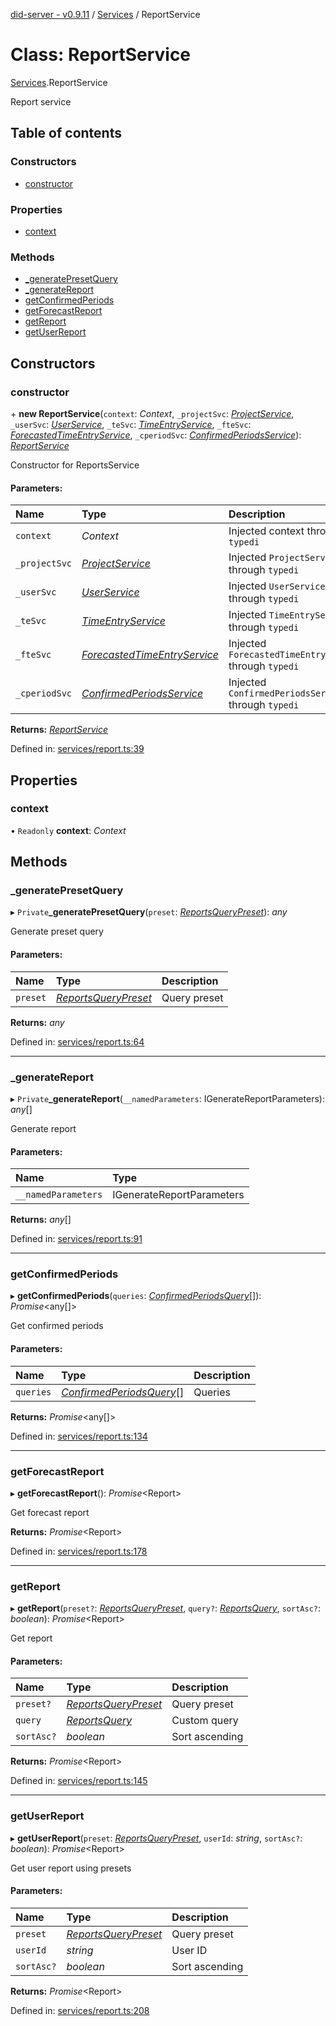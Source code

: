 [did-server - v0.9.11](../README.md) / [Services](../modules/services.md) / ReportService

# Class: ReportService

[Services](../modules/services.md).ReportService

Report service

## Table of contents

### Constructors

- [constructor](services.reportservice.md#constructor)

### Properties

- [context](services.reportservice.md#context)

### Methods

- [\_generatePresetQuery](services.reportservice.md#_generatepresetquery)
- [\_generateReport](services.reportservice.md#_generatereport)
- [getConfirmedPeriods](services.reportservice.md#getconfirmedperiods)
- [getForecastReport](services.reportservice.md#getforecastreport)
- [getReport](services.reportservice.md#getreport)
- [getUserReport](services.reportservice.md#getuserreport)

## Constructors

### constructor

\+ **new ReportService**(`context`: *Context*, `_projectSvc`: [*ProjectService*](services.projectservice.md), `_userSvc`: [*UserService*](services.userservice.md), `_teSvc`: [*TimeEntryService*](services.timeentryservice.md), `_fteSvc`: [*ForecastedTimeEntryService*](services.forecastedtimeentryservice.md), `_cperiodSvc`: [*ConfirmedPeriodsService*](services.confirmedperiodsservice.md)): [*ReportService*](services.reportservice.md)

Constructor for ReportsService

#### Parameters:

Name | Type | Description |
:------ | :------ | :------ |
`context` | *Context* | Injected context through `typedi`   |
`_projectSvc` | [*ProjectService*](services.projectservice.md) | Injected `ProjectService` through `typedi`   |
`_userSvc` | [*UserService*](services.userservice.md) | Injected `UserService` through `typedi`   |
`_teSvc` | [*TimeEntryService*](services.timeentryservice.md) | Injected `TimeEntryService` through `typedi`   |
`_fteSvc` | [*ForecastedTimeEntryService*](services.forecastedtimeentryservice.md) | Injected `ForecastedTimeEntryService` through `typedi`   |
`_cperiodSvc` | [*ConfirmedPeriodsService*](services.confirmedperiodsservice.md) | Injected `ConfirmedPeriodsService` through `typedi`    |

**Returns:** [*ReportService*](services.reportservice.md)

Defined in: [services/report.ts:39](https://github.com/Puzzlepart/did/blob/dev/server/services/report.ts#L39)

## Properties

### context

• `Readonly` **context**: *Context*

## Methods

### \_generatePresetQuery

▸ `Private`**_generatePresetQuery**(`preset`: [*ReportsQueryPreset*](../modules/graphql.md#reportsquerypreset)): *any*

Generate preset query

#### Parameters:

Name | Type | Description |
:------ | :------ | :------ |
`preset` | [*ReportsQueryPreset*](../modules/graphql.md#reportsquerypreset) | Query preset    |

**Returns:** *any*

Defined in: [services/report.ts:64](https://github.com/Puzzlepart/did/blob/dev/server/services/report.ts#L64)

___

### \_generateReport

▸ `Private`**_generateReport**(`__namedParameters`: IGenerateReportParameters): *any*[]

Generate report

#### Parameters:

Name | Type |
:------ | :------ |
`__namedParameters` | IGenerateReportParameters |

**Returns:** *any*[]

Defined in: [services/report.ts:91](https://github.com/Puzzlepart/did/blob/dev/server/services/report.ts#L91)

___

### getConfirmedPeriods

▸ **getConfirmedPeriods**(`queries`: [*ConfirmedPeriodsQuery*](graphql.confirmedperiodsquery.md)[]): *Promise*<any[]\>

Get confirmed periods

#### Parameters:

Name | Type | Description |
:------ | :------ | :------ |
`queries` | [*ConfirmedPeriodsQuery*](graphql.confirmedperiodsquery.md)[] | Queries    |

**Returns:** *Promise*<any[]\>

Defined in: [services/report.ts:134](https://github.com/Puzzlepart/did/blob/dev/server/services/report.ts#L134)

___

### getForecastReport

▸ **getForecastReport**(): *Promise*<Report\>

Get forecast report

**Returns:** *Promise*<Report\>

Defined in: [services/report.ts:178](https://github.com/Puzzlepart/did/blob/dev/server/services/report.ts#L178)

___

### getReport

▸ **getReport**(`preset?`: [*ReportsQueryPreset*](../modules/graphql.md#reportsquerypreset), `query?`: [*ReportsQuery*](graphql.reportsquery.md), `sortAsc?`: *boolean*): *Promise*<Report\>

Get report

#### Parameters:

Name | Type | Description |
:------ | :------ | :------ |
`preset?` | [*ReportsQueryPreset*](../modules/graphql.md#reportsquerypreset) | Query preset   |
`query` | [*ReportsQuery*](graphql.reportsquery.md) | Custom query   |
`sortAsc?` | *boolean* | Sort ascending    |

**Returns:** *Promise*<Report\>

Defined in: [services/report.ts:145](https://github.com/Puzzlepart/did/blob/dev/server/services/report.ts#L145)

___

### getUserReport

▸ **getUserReport**(`preset`: [*ReportsQueryPreset*](../modules/graphql.md#reportsquerypreset), `userId`: *string*, `sortAsc?`: *boolean*): *Promise*<Report\>

Get user report using presets

#### Parameters:

Name | Type | Description |
:------ | :------ | :------ |
`preset` | [*ReportsQueryPreset*](../modules/graphql.md#reportsquerypreset) | Query preset   |
`userId` | *string* | User ID   |
`sortAsc?` | *boolean* | Sort ascending    |

**Returns:** *Promise*<Report\>

Defined in: [services/report.ts:208](https://github.com/Puzzlepart/did/blob/dev/server/services/report.ts#L208)
